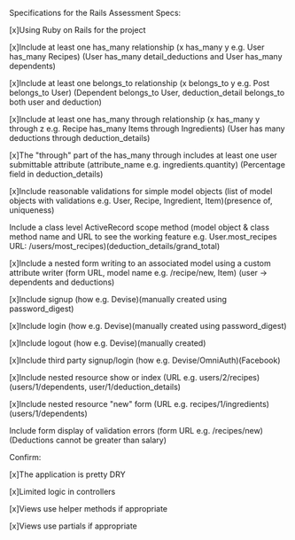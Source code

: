 Specifications for the Rails Assessment
Specs:

 [x]Using Ruby on Rails for the project

 [x]Include at least one has_many relationship (x has_many y e.g. User has_many Recipes) (User has_many detail_deductions and User has_many dependents)

 [x]Include at least one belongs_to relationship (x belongs_to y e.g. Post belongs_to User) (Dependent belongs_to User, deduction_detail belongs_to both user and deduction)

 [x]Include at least one has_many through relationship (x has_many y through z e.g. Recipe has_many Items through Ingredients) (User has many deductions through deduction_details)

 [x]The "through" part of the has_many through includes at least one user submittable attribute (attribute_name e.g. ingredients.quantity) (Percentage field in deduction_details)

 [x]Include reasonable validations for simple model objects (list of model objects with validations e.g. User, Recipe, Ingredient, Item)(presence of, uniqueness)

 Include a class level ActiveRecord scope method (model object & class method name and URL to see the working feature e.g. User.most_recipes URL: /users/most_recipes)(deduction_details/grand_total)

 [x]Include a nested form writing to an associated model using a custom attribute writer (form URL, model name e.g. /recipe/new, Item) (user -> dependents and deductions)

 [x]Include signup (how e.g. Devise)(manually created using password_digest)

 [x]Include login (how e.g. Devise)(manually created using password_digest)

 [x]Include logout (how e.g. Devise)(manually created)

 [x]Include third party signup/login (how e.g. Devise/OmniAuth)(Facebook)

 [x]Include nested resource show or index (URL e.g. users/2/recipes)(users/1/dependents, user/1/deduction_details)

 [x]Include nested resource "new" form (URL e.g. recipes/1/ingredients)(users/1/dependents)

 Include form display of validation errors (form URL e.g. /recipes/new)(Deductions cannot be greater than salary)

Confirm:

 [x]The application is pretty DRY

 [x]Limited logic in controllers

 [x]Views use helper methods if appropriate

 [x]Views use partials if appropriate
